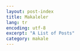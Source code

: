 ```yaml
---
layout: post-index
title: Makaleler
lang: tr
encoding: utf-8
excerpt: "A List of Posts"
category: makale
---
```

